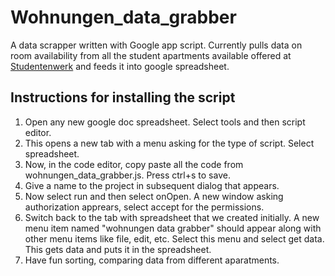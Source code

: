 Wohnungen_data_grabber
======================

A data scrapper written with Google app script. Currently pulls data on room availability from all the student apartments available offered at [Studentenwerk](http://www.studentenwerk-berlin.de/wohnen) and feeds it into google spreadsheet. 

## Instructions for installing the script

1. Open any new google doc spreadsheet. Select tools and then script editor.
2. This opens a new tab with a menu asking for the type of script. Select spreadsheet. 
3. Now, in the code editor, copy paste all the code from wohnungen_data_grabber.js. Press ctrl+s to save. 
4. Give a name to the project in subsequent dialog that appears. 
5. Now select run and then select onOpen. A new window asking authorization apprears, select accept for the permissions.
6. Switch back to the tab with spreadsheet that we created initially. A new menu item named "wohnungen data grabber" should appear along with other menu items like file, edit, etc. Select this menu and select get data. This gets data and puts it in the spreadsheet. 
7. Have fun sorting, comparing data from different aparatments. 
